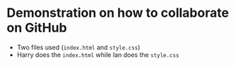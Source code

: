 # Demonstration on how to collaborate on GitHub

- Two files used (`index.html` and `style.css`)
- Harry does the `index.html` while Ian does the `style.css`

